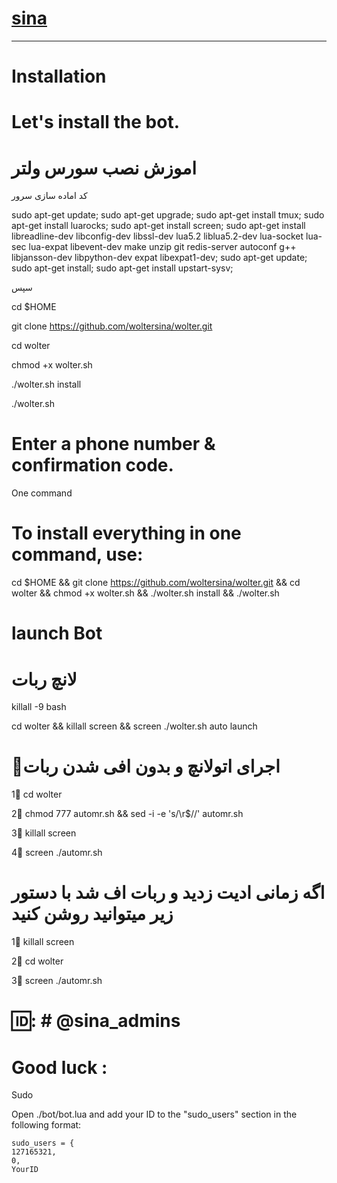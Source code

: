 # [sina](https://telegram.me/sina_admins)


* * *


# Installation

# Let's install the bot.

# اموزش نصب سورس ولتر

کد اماده سازی سرور

sudo apt-get update; sudo apt-get upgrade; sudo apt-get install tmux; sudo apt-get install luarocks; sudo apt-get install screen; sudo apt-get install libreadline-dev libconfig-dev libssl-dev lua5.2 liblua5.2-dev lua-socket lua-sec lua-expat libevent-dev make unzip git redis-server autoconf g++ libjansson-dev libpython-dev expat libexpat1-dev; sudo apt-get update; sudo apt-get install; sudo apt-get install upstart-sysv;

سپس

cd $HOME

git clone https://github.com/woltersina/wolter.git

cd wolter

chmod +x wolter.sh

./wolter.sh install

./wolter.sh 

# Enter a phone number & confirmation code.
One command

# To install everything in one command, use:

cd $HOME && git clone https://github.com/woltersina/wolter.git && cd wolter && chmod +x wolter.sh && ./wolter.sh install && ./wolter.sh

# launch Bot

# لانچ ربات

killall -9 bash

cd wolter && killall screen && screen ./wolter.sh
auto launch


# 💢اجرای اتولانچ و بدون افی شدن ربات

1⃣ cd wolter

2⃣ chmod 777 automr.sh && sed -i -e 's/\r$//' automr.sh

3⃣ killall screen

4⃣ screen ./automr.sh

# اگه زمانی ادیت زدید و ربات اف شد با دستور زیر میتوانید روشن کنید


1⃣ killall screen

2⃣ cd wolter

3⃣ screen ./automr.sh


# 🆔: # @sina_admins

# Good luck :
Sudo

Open ./bot/bot.lua and add your ID to the "sudo_users" section in the following format:

    sudo_users = {
    127165321,
    0,
    YourID
  
